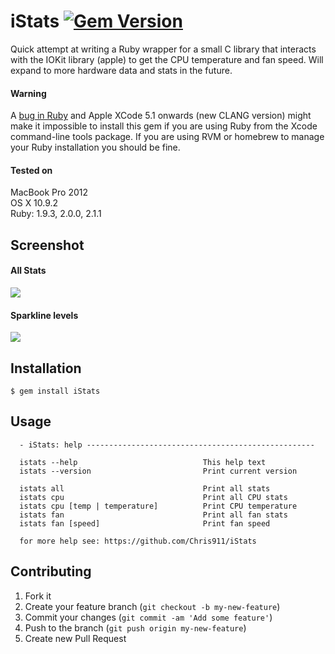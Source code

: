 iStats [![Gem Version](https://badge.fury.io/rb/iStats.svg)](http://badge.fury.io/rb/iStats)
======

Quick attempt at writing a Ruby wrapper for a small C library that interacts with the IOKit library (apple) to get the CPU temperature and fan speed. Will expand to more hardware data and stats in the future. 

#### Warning
A [bug in Ruby](https://bugs.ruby-lang.org/issues/9624) and Apple XCode 5.1 onwards (new CLANG version) might make it impossible to install this gem if you are using Ruby from the Xcode command-line tools package. If you are using RVM or homebrew to manage your Ruby installation you should be fine. 

#### Tested on
MacBook Pro 2012<br>
OS X 10.9.2<br>
Ruby: 1.9.3, 2.0.0, 2.1.1<br>

## Screenshot
#### All Stats
![](http://i.imgur.com/pNZwCmg.png)

#### Sparkline levels
![](http://i.imgur.com/ht2NZCL.gif)

## Installation

    $ gem install iStats

## Usage

```
  - iStats: help ---------------------------------------------------

  istats --help                            This help text
  istats --version                         Print current version

  istats all                               Print all stats
  istats cpu                               Print all CPU stats
  istats cpu [temp | temperature]          Print CPU temperature
  istats fan                               Print all fan stats
  istats fan [speed]                       Print fan speed

  for more help see: https://github.com/Chris911/iStats
```

## Contributing

1. Fork it
2. Create your feature branch (`git checkout -b my-new-feature`)
3. Commit your changes (`git commit -am 'Add some feature'`)
4. Push to the branch (`git push origin my-new-feature`)
5. Create new Pull Request
